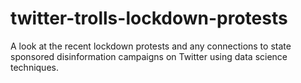 # twitter-trolls-lockdown-protests
A look at the recent lockdown protests and any connections to state sponsored disinformation campaigns on Twitter using data science techniques.
